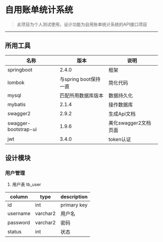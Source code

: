 # 自用账单统计系统
> 此项目为个人测试使用，设计功能为自用账单统计系统的API接口项目
---
## 所用工具
|         名称          | 版本 |         说明        |
|  -----------------  | ----  | ------------------ |
|       springboot  |   2.4.0 |        框架         |
|            lombok | 与spring boot保持一直 | 简化代码 |
|        mysql        | 匹配所用数据库版本  | 数据持久化 |
|       mybatis        | 2.1.4 |      操作数据库      |
|      swagger2        | 2.9.2 |     生成Api文档      |
| swagger-bootstrap-ui | 1.9.6 |  美化swagger2文档页面 |
|       jwt            | 3.4.0 |     token认证       | 
## 设计模块
### 用户管理
1. 用户表 tb_user

|  column  |  type  |  description  |
|  ----  |  ----  |  ----  |
|  id  |  int  |  primary key  |
|  username | varchar2 | 用户名 |
| password | varchar2 | 密码 |
| status | int | 状态 |
